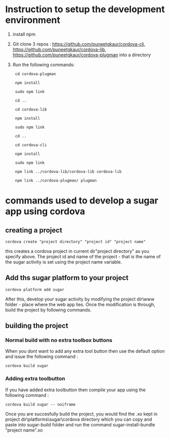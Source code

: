 <!--
#
# Licensed to the Apache Software Foundation (ASF) under one
# or more contributor license agreements.  See the NOTICE file
# distributed with this work for additional information
# regarding copyright ownership.  The ASF licenses this file
# to you under the Apache License, Version 2.0 (the
# "License"); you may not use this file except in compliance
# with the License.  You may obtain a copy of the License at
#
# http://www.apache.org/licenses/LICENSE-2.0
#
# Unless required by applicable law or agreed to in writing,
# software distributed under the License is distributed on an
# "AS IS" BASIS, WITHOUT WARRANTIES OR CONDITIONS OF ANY
#  KIND, either express or implied.  See the License for the
# specific language governing permissions and limitations
# under the License.
#
-->

# Instruction to setup the development environment

1. install npm

2. Git clone 3 repos : https://github.com/puneetgkaur/cordova-cli, https://github.com/puneetgkaur/cordova-lib, https://github.com/puneetgkaur/cordova-plugman into a directory

3. Run the following commands:

        cd cordova-plugman
    
        npm install
    
        sudo npm link
    
        cd ..
    
        cd cordova-lib
    
        npm install
    
        sudo npm link
    
        cd ..
    
        cd cordova-cli
    
        npm install
    
        sudo npm link
    
        npm link ../cordova-lib/cordova-lib cordova-lib
    
        npm link ../cordova-plugman/ plugman



# commands used to develop a sugar app using cordova

## creating a project

    cordova create "project directory" "project id" "project name"


this creates a cordova project in current dir\"project directory" as you specify above. The project id and name of the project - that is the name of the sugar activity is set using the project name variable.

## Add ths sugar platform to your project

    cordova platform add sugar

After this, develop your sugar activity by modifying the project dir\www folder - place where the web app lies. Once the modification is through, build the project by following commands.

## building the project

### Normal build with no extra toolbox buttons
When you dont want to add any extra tool button then use the default option and issue the following command :

    cordova build sugar

### Adding extra toolbutton

If you have added extra toolbutton then compile your app using the following command :

    cordova build sugar -- noiframe


Once you are succesfully build the project, you would find the .xo kept in project dir\platforms\sugar\cordova directory which you can copy and paste into sugar-build folder and run the command sugar-install-bundle "project name".xo
